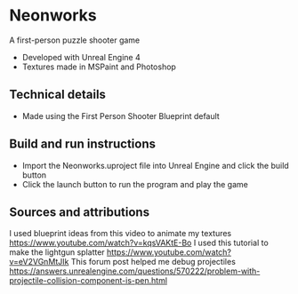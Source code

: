 # Neonworks

A first-person puzzle shooter game

* Developed with Unreal Engine 4
* Textures made in MSPaint and Photoshop

## Technical details

* Made using the First Person Shooter Blueprint default

## Build and run instructions

* Import the Neonworks.uproject file into Unreal Engine and click the build button
* Click the launch button to run the program and play the game

## Sources and attributions

I used blueprint ideas from this video to animate my textures
https://www.youtube.com/watch?v=kqsVAKtE-Bo
I used this tutorial to make the lightgun splatter
https://www.youtube.com/watch?v=eV2VGnMtJIk
This forum post helped me debug projectiles
https://answers.unrealengine.com/questions/570222/problem-with-projectile-collision-component-is-pen.html
